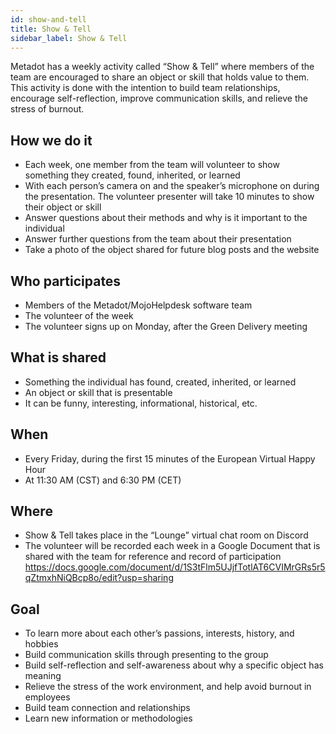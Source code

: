 ```yaml
---
id: show-and-tell
title: Show & Tell
sidebar_label: Show & Tell 
---
```


Metadot has a weekly activity called “Show & Tell” where members of the team are encouraged to share an object or skill that holds value to them.
This activity is done with the intention to build team relationships, encourage self-reflection, improve communication skills, and relieve the stress of burnout.

## How we do it

- Each week, one member from the team will volunteer to show something they created, found, inherited, or learned
- With each person’s camera on and the speaker’s microphone on during the presentation. The volunteer presenter
will take 10 minutes to show their object or skill
- Answer questions about their methods and why is it important to the individual
- Answer further questions from the team about their presentation
- Take a photo of the object shared for future blog posts and the website

## Who participates

- Members of the Metadot/MojoHelpdesk software team
- The volunteer of the week
- The volunteer signs up on Monday, after the Green Delivery meeting

## What is shared

- Something the individual has found, created, inherited, or learned
- An object or skill that is presentable
- It can be funny, interesting, informational, historical, etc.

## When

- Every Friday, during the first 15 minutes of the European Virtual Happy Hour
- At 11:30 AM (CST) and 6:30 PM (CET)

## Where

- Show & Tell takes place in the “Lounge” virtual chat room on Discord
- The volunteer will be recorded each week in a Google Document that is shared with the team for reference and record of participation
<https://docs.google.com/document/d/1S3tFlm5UJjfTotlAT6CVIMrGRs5r5qZtmxhNiQBcp8o/edit?usp=sharing>

## Goal

- To learn more about each other’s passions, interests, history, and hobbies
- Build communication skills through presenting to the group
- Build self-reflection and self-awareness about why a specific object has meaning
- Relieve the stress of the work environment, and help avoid burnout in employees
- Build team connection and relationships
- Learn new information or methodologies
